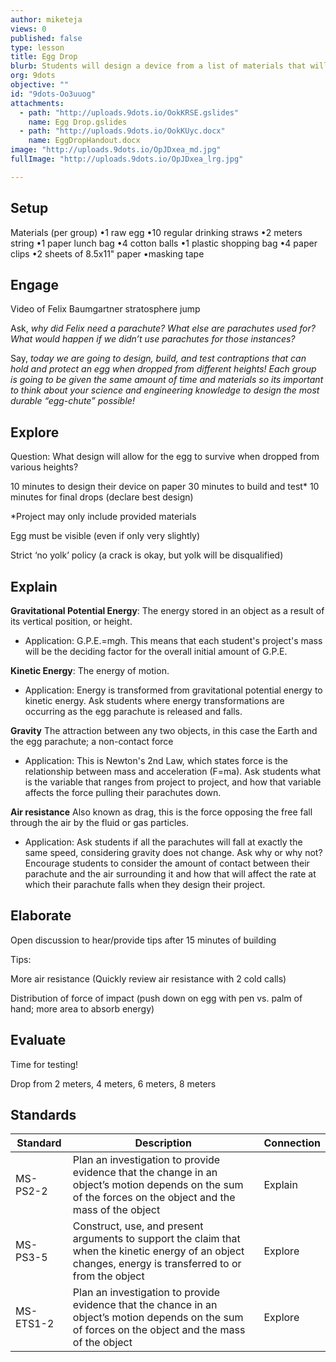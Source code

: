 ```yaml
---
author: miketeja
views: 0
published: false
type: lesson
title: Egg Drop
blurb: Students will design a device from a list of materials that will keep an egg from cracking when dropped.
org: 9dots
objective: ""
id: "9dots-Oo3uuog"
attachments: 
  - path: "http://uploads.9dots.io/OokKRSE.gslides"
    name: Egg Drop.gslides
  - path: "http://uploads.9dots.io/OokKUyc.docx"
    name: EggDropHandout.docx
image: "http://uploads.9dots.io/OpJDxea_md.jpg"
fullImage: "http://uploads.9dots.io/OpJDxea_lrg.jpg"

---
```


## Setup
Materials (per group)
•1 raw egg
•10 regular drinking straws
•2 meters string
•1 paper lunch bag
•4 cotton balls
•1 plastic shopping bag
•4 paper clips
•2 sheets of 8.5x11" paper
•masking tape

## Engage
Video of Felix Baumgartner stratosphere jump

Ask, _why did Felix need a parachute? What else are parachutes used for? What would happen if we didn’t use parachutes for those instances?_

Say, _today we are going to design, build, and test contraptions that can hold and protect an egg when dropped from different heights! Each group is going to be given the same amount of time and materials so its important to think about your science and engineering knowledge to design the most durable “egg-chute” possible!_
## Explore
Question: What design will allow for the egg to survive when dropped from various heights?

10 minutes to design their device on paper
30 minutes to build and test*
10 minutes for final drops (declare best design)

*Project may only include provided materials

Egg must be visible (even if only very slightly)

Strict ‘no yolk’ policy (a crack is okay, but yolk will be disqualified)

## Explain
**Gravitational Potential Energy**: The energy stored in an object as a result of its vertical position, or height.

- Application: G.P.E.=m*g*h. This means that each student's project's mass will be the deciding factor for the overall initial amount of G.P.E. 

**Kinetic Energy**: The energy of motion.

- Application: Energy is transformed from gravitational potential energy to kinetic energy. Ask students where energy transformations are occurring as the egg parachute is released and falls.

**Gravity** The attraction between any two objects, in this case the Earth and the egg parachute; a non-contact force

- Application: This is Newton's 2nd Law, which states force is the relationship between mass and acceleration (F=ma). Ask students what is the variable that ranges from project to project, and how that variable affects the force pulling their parachutes down.

**Air resistance** Also known as drag, this is the force opposing the free fall through the air by the fluid or gas particles.

- Application: Ask students if all the parachutes will fall at exactly the same speed, considering gravity does not change. Ask why or why not? Encourage students to consider the amount of contact between their parachute and the air surrounding it and how that will affect the rate at which their parachute falls when they design their project. 

## Elaborate
Open discussion to hear/provide tips after 15 minutes of building

Tips:

More air resistance (Quickly review air resistance with 2 cold calls)

Distribution of force of impact (push down on egg with pen vs. palm of hand; more area to absorb energy)

## Evaluate
Time for testing!

Drop from 2 meters, 4 meters, 6 meters, 8 meters

## Standards
| Standard      | Description   | Connection  |
| ------------- |---------------| ------|
| MS-PS2-2      | Plan an investigation to provide evidence that the change in an object’s motion depends on the sum of the forces on the object and the mass of the object | Explain |
| MS-PS3-5      | Construct, use, and present arguments to support the claim that when the kinetic energy of an object changes, energy is transferred to or from the object |   Explore |
| MS-ETS1-2 	| Plan an investigation to provide evidence that the chance in an object’s motion depends on the sum of forces on the object and the mass of the object   |   Explore |
